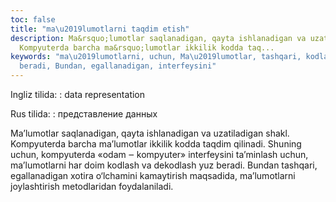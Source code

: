 ```yaml
---
toc: false
title: "ma\u2019lumotlarni taqdim etish"
description: Ma&rsquo;lumotlar saqlanadigan, qayta ishlanadigan va uzatiladigan shakl.
  Kompyuterda barcha ma&rsquo;lumotlar ikkilik kodda taq...
keywords: "ma\u2019lumotlarni, uchun, Ma\u2019lumotlar, tashqari, kodlash, dekodlash,
  beradi, Bundan, egallanadigan, interfeysini"
---
```


Ingliz tilida:
:   data representation

Rus tilida:
:   представление данных

Ma’lumotlar saqlanadigan, qayta ishlanadigan va uzatiladigan shakl. Kompyuterda barcha ma’lumotlar ikkilik kodda taqdim qilinadi. Shuning uchun, kompyuterda «odam ‒ kompyuter» interfeysini ta’minlash uchun, ma’lumotlarni har doim kodlash va dekodlash yuz beradi. Bundan tashqari, egallanadigan xotira o‘lchamini kamaytirish maqsadida, ma’lumotlarni joylashtirish metodlaridan foydalaniladi.